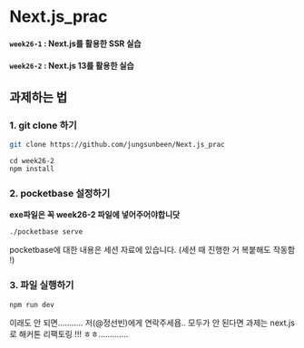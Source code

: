 # Next.js_prac

#### **`week26-1`** : Next.js를 활용한 SSR 실습
#### **`week26-2`** : Next.js 13를 활용한 실습

## 과제하는 법
### 1. git clone 하기

```bash
git clone https://github.com/jungsunbeen/Next.js_prac
```
```
cd week26-2
npm install
```

### 2. pocketbase 설정하기

**exe파일은 꼭 week26-2 파일에 넣어주어야합니닷**

`./pocketbase serve`

pocketbase에 대한 내용은 세션 자료에 있습니다. (세션 때 진행한 거 복붙해도 작동함 !)

### 3. 파일 실행하기

`npm run dev`

이래도 안 되면……….. 저(@정선빈)에게 연락주세욥.. 모두가 안 된다면 과제는 next.js 로 해커톤 리팩토링 !!! ㅎㅎ………….
